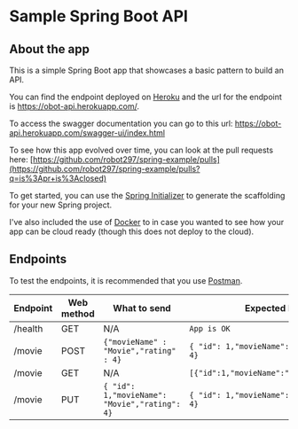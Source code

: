 # Sample Spring Boot API

## About the app

This is a simple Spring Boot app that showcases a basic pattern to build an API.

You can find the endpoint deployed on [Heroku](http://heroku.com/) and the url for the
endpoint is https://obot-api.herokuapp.com/.

To access the swagger documentation you can go to this url: https://obot-api.herokuapp.com/swagger-ui/index.html

To see how this app evolved over time, you can look at the pull requests here:
[https://github.com/robot297/spring-example/pulls](https://github.com/robot297/spring-example/pulls?q=is%3Apr+is%3Aclosed)

To get started, you can use the [Spring Initializer](https://start.spring.io/#!type=maven-project&language=java&platformVersion=2.5.6&packaging=jar&jvmVersion=1.8&groupId=com.example&artifactId=demo&name=demo&description=Demo%20project%20for%20Spring%20Boot&packageName=com.example.demo&dependencies=web,mysql,h2,validation)
to generate the scaffolding for your new Spring project.

I've also included the use of [Docker](https://docs.docker.com/get-started/) to in case you wanted to see how your app
can be cloud ready (though this does not deploy to the cloud).

## Endpoints

To test the endpoints, it is recommended that you use [Postman](https://www.postman.com/).

| Endpoint | Web method | What to send                                  | Expected Result                               |
|----------|------------|-----------------------------------------------|-----------------------------------------------|
| /health  | GET        | N/A                                           | `App is OK`                                   |
| /movie   | POST       | `{"movieName" : "Movie","rating" : 4}`        | `{ "id": 1,"movieName": "Movie","rating": 4}` |
| /movie   | GET        | N/A                                           | `[{"id":1,"movieName":"null","rating":4}]`    |
| /movie   | PUT        | `{ "id": 1,"movieName": "Movie","rating": 4}` | `{ "id": 1,"movieName": "Movie","rating": 4}` |
